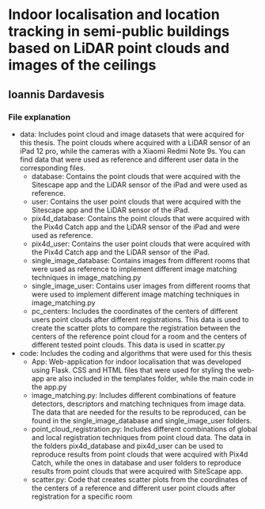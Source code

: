 # Indoor localisation and location tracking in semi-public buildings based on LiDAR point clouds and images of the ceilings
## Ioannis Dardavesis

### File explanation
- data: Includes point cloud and image datasets that were acquired for this thesis. The point clouds where acquired with a LiDAR sensor of an iPad 12 pro, while the cameras with a Xiaomi Redmi Note 9s. You can find data that were used as reference and different user data in the corresponding files.
  - database: Contains the point clouds that were acquired with the Sitescape app and the LiDAR sensor of the iPad and were used as reference.
  - user: Contains the user point clouds that were acquired with the Sitescape app and the LiDAR sensor of the iPad.
  - pix4d_database: Contains the point clouds that were acquired with the Pix4d Catch app and the LiDAR sensor of the iPad and were used as reference.
  - pix4d_user: Contains the user point clouds that were acquired with the Pix4d Catch app and the LiDAR sensor of the iPad.
  - single_image_database: Contains images from different rooms that were used as reference to implement different image matching techniques in image_matching.py
  - single_image_user: Contains user images from different rooms that were used to implement different image matching techniques in image_matching.py
  - pc_centers: Includes the coordinates of the centers of different users point clouds after different registrations. This data is used to create the scatter plots to compare the registration between the centers of the reference point cloud for a room and the centers of different tested point clouds. This data is used in scatter.py
- code: Includes the coding and algorithms that were used for this thesis
  - App: Web-application for indoor localisation that was developed using Flask. CSS and HTML files that were used for styling the web-app are also included in the templates folder, while the main code in the app.py
  - image_matching.py: Includes different combinations of feature detectors, descriptors and matching techniques from image data. The data that are needed for the results to be reproduced, can be found in the single_image_database and single_image_user folders.
  - point_cloud_registration.py: Includes different combinations of global and local registration techniques from point cloud data. The data in the folders pix4d_database and pix4d_user can be used to reproduce results from point clouds that were acquired with Pix4d Catch, while the ones in database and user folders to reproduce results from point clouds that were acquired with SiteScape app.
  - scatter.py: Code that creates scatter plots from the coordinates of the centers of a reference and different user point clouds after registration for a specific room






